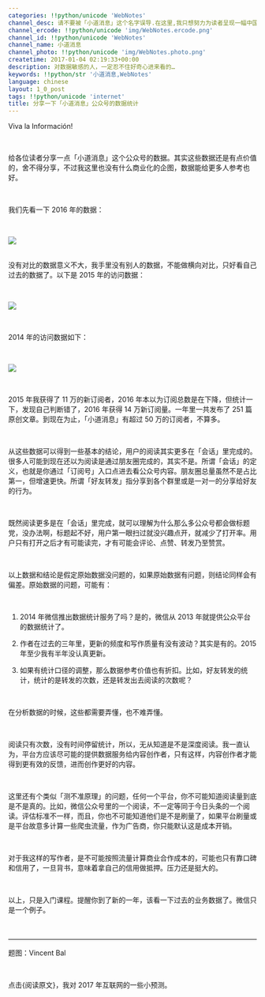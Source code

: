 ```yaml
---
categories: !!python/unicode 'WebNotes'
channel_desc: 请不要被「小道消息」这个名字误导.在这里,我只想努力为读者呈现一幅中国互联网的清明上河图.
channel_ercode: !!python/unicode 'img/WebNotes.ercode.png'
channel_id: !!python/unicode 'WebNotes'
channel_name: 小道消息
channel_photo: !!python/unicode 'img/WebNotes.photo.png'
createtime: 2017-01-04 02:19:33+00:00
description: 对数据敏感的人，一定忍不住好奇心进来看的…
keywords: !!python/str '小道消息,WebNotes'
language: chinese
layout: 1_0_post
tags: !!python/unicode 'internet'
title: 分享一下「小道消息」公众号的数据统计
---
```

<div class="rich_media_content" id="js_content">
<p>
         Viva la Información!
        </p>
<p>
<br/>
</p>
<p>
         给各位读者分享一点「小道消息」这个公众号的数据。其实这些数据还是有点价值的，舍不得分享，不过我这里也没有什么商业化的企图，数据能给更多人参考也好。
        </p>
<p>
<br/>
</p>
<p>
         我们先看一下 2016 年的数据：
        </p>
<p>
<br/>
</p>
<p>
<img data-ratio="0.5501285347043702" data-s="300,640" data-src="" data-type="png" data-w="1556" src="{{ '/img/ow5rEn8QGlGu5TLiaDL4ibDduVnFrdhnup7jMhtV5yDomcKyzwpzLN8I7butfym5SHpXUPBbTiauYbU1g6cUFUV1Q.png' | prepend: site.img | replace: '//','/' }}"/>
<br/>
<br/>
</p>
<p>
         没有对比的数据意义不大，我手里没有别人的数据，不能做横向对比，只好看自己过去的数据了。以下是 2015 年的访问数据：
        </p>
<p>
<br/>
</p>
<p>
<img data-ratio="0.5467349551856594" data-s="300,640" data-src="" data-type="png" data-w="1562" src="{{ '/img/ow5rEn8QGlGu5TLiaDL4ibDduVnFrdhnupWPdBRlLIxTMtCVVJDoBicaOvbgOjibOsQ8fNdw2dSfjLCFkBic2WpdjZw.png' | prepend: site.img | replace: '//','/' }}"/>
<br/>
</p>
<p>
<br/>
</p>
<p>
         2014 年的访问数据如下：
        </p>
<p>
<br/>
</p>
<p>
<img data-ratio="0.5559895833333334" data-s="300,640" data-src="" data-type="png" data-w="1536" src="{{ '/img/ow5rEn8QGlGu5TLiaDL4ibDduVnFrdhnupV9ZHntvkRa0wZhFAAS4yIqJLsMcgFqfU5PDWHjFcn9Y8DCdU3R672A.png' | prepend: site.img | replace: '//','/' }}"/>
<br/>
</p>
<p>
<br/>
</p>
<p>
         2015 年我获得了 11 万的新订阅者，2016 年本以为订阅总数是在下降，但统计一下，发现自己判断错了，2016 年获得 14 万新订阅量。一年里一共发布了 251 篇原创文章。到现在为止，「小道消息」有超过 50 万的订阅者，不算多。
        </p>
<p>
<br/>
</p>
<p>
         从这些数据可以得到一些基本的结论，用户的阅读其实更多在「会话」里完成的。很多人可能到现在还以为阅读是通过朋友圈完成的，其实不是。所谓「会话」的定义，也就是你通过「订阅号」入口点进去看公众号内容。朋友圈总量虽然不是占比第一，但增速更快。所谓「好友转发」指分享到各个群里或是一对一的分享给好友的行为。
        </p>
<p>
<br/>
</p>
<p>
         既然阅读更多是在「会话」里完成，就可以理解为什么那么多公众号都会做标题党，没办法啊，标题起不好，用户第一眼扫过就没兴趣点开，就减少了打开率。用户只有打开之后才有可能读完，才有可能会评论、点赞、转发乃至赞赏。
        </p>
<p>
<br/>
</p>
<p>
         以上数据和结论是假定原始数据没问题的，如果原始数据有问题，则结论同样会有偏差。原始数据的问题，可能有：
        </p>
<p>
<br/>
</p>
<ol class="list-paddingleft-2" style="list-style-type: decimal;">
<li>
<p>
           2014 年微信推出数据统计服务了吗？是的，微信从 2013 年就提供公众平台的数据统计了。
          </p>
</li>
<li>
<p>
           作者在过去的三年里，更新的频度和写作质量有没有波动？其实是有的。2015 年至少我有半年没认真更新。
          </p>
</li>
<li>
<p>
           如果有统计口径的调整，那么数据参考价值也有折扣。比如，好友转发的统计，统计的是转发的次数，还是转发出去阅读的次数呢？
          </p>
</li>
</ol>
<p>
<br/>
</p>
<p>
         在分析数据的时候，这些都需要弄懂，也不难弄懂。
        </p>
<p>
<br/>
</p>
<p>
         阅读只有次数，没有时间停留统计，所以，无从知道是不是深度阅读。我一直认为，平台方应该尽可能的提供数据服务给内容创作者，只有这样，内容创作者才能得到更有效的反馈，进而创作更好的内容。
        </p>
<p>
<br/>
</p>
<p>
         这里还有个类似「测不准原理」的问题，任何一个平台，你不可能知道阅读量到底是不是真的。比如，微信公众号里的一个阅读，不一定等同于今日头条的一个阅读。评估标准不一样，而且，你也不可能知道他们是不是刷量了，如果平台刷量或是平台故意多计算一些爬虫流量，作为广告商，你只能默认这是成本开销。
        </p>
<p>
<br/>
</p>
<p>
         对于我这样的写作者，是不可能按照流量计算商业合作成本的，可能也只有靠口碑和信用了，一旦背书，意味着拿自己的信用做抵押。压力还是挺大的。
        </p>
<p>
<br/>
</p>
<p>
         以上，只是入门课程。提醒你到了新的一年，该看一下过去的业务数据了。微信只是一个例子。
        </p>
<p>
<br/>
</p>
<hr style="font-family: Lato, Helvetica, Arial, freesans, clean, sans-serif; border-right-width: 0px; border-bottom-width: 0px; border-left-width: 0px; border-top-style: solid; border-top-color: rgb(234, 234, 234); height: 1px; margin-top: 1em; margin-bottom: 1em; color: rgb(51, 51, 51); font-size: 16px; white-space: normal;"/>
<p>
         题图：Vincent Bal
         <br/>
</p>
<p>
<br/>
</p>
<p>
         点击{阅读原文}，我对 2017 年互联网的一些小预测。
        </p>
</div>